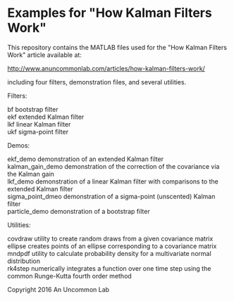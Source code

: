 Examples for "How Kalman Filters Work"
======================================

This repository contains the MATLAB files used for the "How Kalman Filters
Work" article available at:

http://www.anuncommonlab.com/articles/how-kalman-filters-work/

including four filters, demonstration files, and several utilities.

Filters:

bf   bootstrap filter  
ekf  extended Kalman filter  
lkf  linear Kalman filter  
ukf  sigma-point filter  

Demos:

ekf_demo          demonstration of an extended Kalman filter  
kalman_gain_demo  demonstration of the correction of the covariance via the
                  Kalman gain  
lkf_demo          demonstration of a linear Kalman filter with comparisons
                  to the extended Kalman filter  
sigma_point_dmeo  demonstration of a sigma-point (unscented) Kalman filter  
particle_demo     demonstration of a bootstrap filter  

Utilities:

covdraw  utility to create random draws from a given covariance matrix  
ellipse  creates points of an ellipse corresponding to a covariance matrix  
mndpdf   utility to calculate probability density for a multivariate normal
         distribution  
rk4step  numerically integrates a function over one time step using the
         common Runge-Kutta fourth order method  

Copyright 2016 An Uncommon Lab
